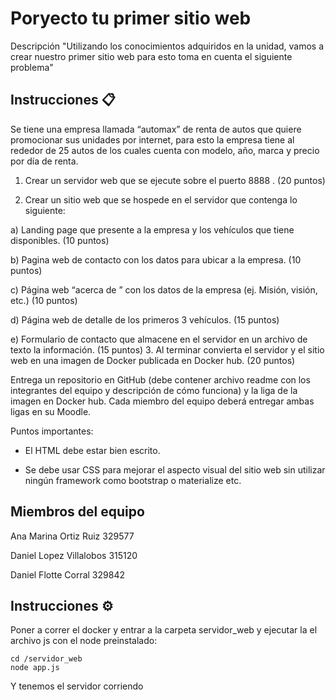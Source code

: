 # Poryecto tu primer sitio web

Descripción "Utilizando los conocimientos adquiridos en la unidad, vamos a crear nuestro primer sitio web para esto toma en cuenta el siguiente problema"

## Instrucciones 📋

Se tiene una empresa llamada “automax” de renta de autos que quiere promocionar sus unidades por internet, para esto la empresa tiene al rededor de 25 autos de los cuales cuenta con modelo, año, marca y precio por día de renta. 

1. Crear un servidor web que se ejecute sobre el puerto 8888 . (20 puntos)

2. Crear un sitio web que se hospede en el servidor que contenga lo siguiente:

 a) Landing page que presente a la empresa y los vehículos que tiene disponibles. (10 puntos)

 b) Pagina web de contacto con los datos para ubicar a la empresa. (10 puntos)

 c) Página web “acerca de ” con los datos de la empresa (ej. Misión, visión, etc.)  (10 puntos)

 d) Página web de detalle de los primeros 3 vehículos.  (15 puntos)

 e) Formulario de contacto que almacene en el servidor en un archivo de texto la información. (15 puntos)
3. Al terminar convierta el servidor y el sitio web en una imagen de Docker publicada en Docker hub. (20 puntos)

Entrega un repositorio en GitHub (debe contener archivo readme con los integrantes del equipo y descripción de cómo funciona) y la liga de la imagen en Docker hub. Cada miembro del equipo deberá entregar ambas ligas en su Moodle.

Puntos importantes:

 * El HTML debe estar bien escrito.

 * Se debe usar CSS para mejorar el aspecto visual del sitio web sin utilizar ningún framework como bootstrap o materialize etc.
 
## Miembros del equipo

Ana Marina Ortiz Ruiz 329577

Daniel Lopez Villalobos 315120

Daniel Flotte Corral 329842

## Instrucciones ⚙️

Poner a correr el docker y entrar a la carpeta servidor_web y ejecutar la el archivo js con el node preinstalado:

```
cd /servidor_web
node app.js
```

Y tenemos el servidor corriendo


